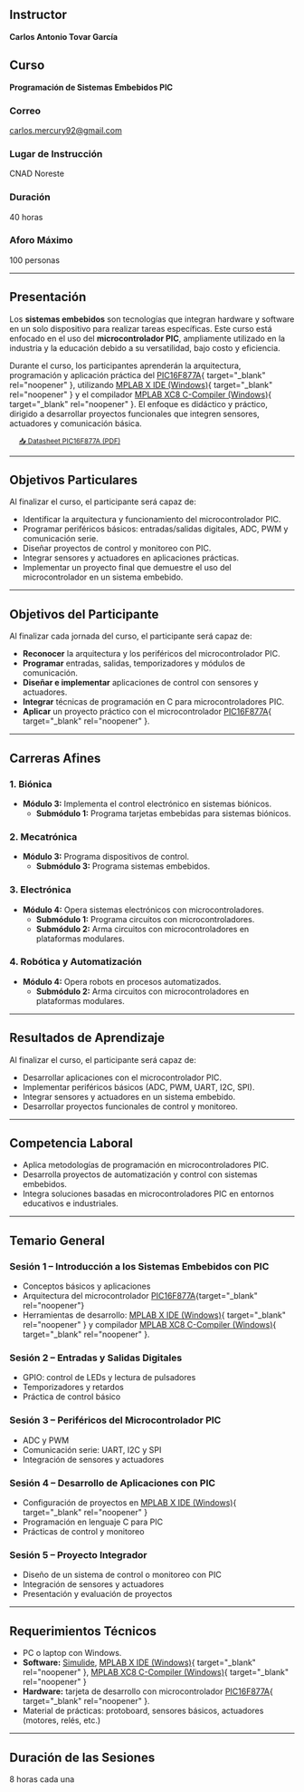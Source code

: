 ## Instructor  
**Carlos Antonio Tovar García**  

## Curso
**Programación de Sistemas Embebidos PIC**

### Correo  
[carlos.mercury92@gmail.com](mailto:carlos.mercury92@gmail.com)  

### Lugar de Instrucción  
CNAD Noreste  

### Duración  
40 horas  

### Aforo Máximo  
100 personas  

---

## Presentación  

Los **sistemas embebidos** son tecnologías que integran hardware y software en un solo dispositivo para realizar tareas específicas. Este curso está enfocado en el uso del **microcontrolador PIC**, ampliamente utilizado en la industria y la educación debido a su versatilidad, bajo costo y eficiencia.  

Durante el curso, los participantes aprenderán la arquitectura, programación y aplicación práctica del [PIC16F877A](https://www.microchip.com/en-us/product/PIC16F877A){ target="_blank" rel="noopener" }, utilizando [MPLAB X IDE (Windows)](https://www.microchip.com/en-us/tools-resources/develop/mplab-x-ide#tabs){ target="_blank" rel="noopener" } y el compilador [MPLAB XC8 C-Compiler (Windows)](https://www.microchip.com/en-us/tools-resources/develop/mplab-xc-compilers/xc8){ target="_blank" rel="noopener" }. El enfoque es didáctico y práctico, dirigido a desarrollar proyectos funcionales que integren sensores, actuadores y comunicación básica.  

<a href="assets\PIC16F877A.pdf" download="PIC16F877A.pdf" class="md-button md-button--primary" style="font-size:0.75rem; padding:.8em 1.4em;">
 📥 Datasheet PIC16F877A (PDF)
</a>

---

## Objetivos Particulares  

Al finalizar el curso, el participante será capaz de:  

- Identificar la arquitectura y funcionamiento del microcontrolador PIC.  
- Programar periféricos básicos: entradas/salidas digitales, ADC, PWM y comunicación serie.  
- Diseñar proyectos de control y monitoreo con PIC.  
- Integrar sensores y actuadores en aplicaciones prácticas.  
- Implementar un proyecto final que demuestre el uso del microcontrolador en un sistema embebido.  

---

## Objetivos del Participante  

Al finalizar cada jornada del curso, el participante será capaz de:  

- **Reconocer** la arquitectura y los periféricos del microcontrolador PIC.  
- **Programar** entradas, salidas, temporizadores y módulos de comunicación.  
- **Diseñar e implementar** aplicaciones de control con sensores y actuadores.  
- **Integrar** técnicas de programación en C para microcontroladores PIC.  
- **Aplicar** un proyecto práctico con el microcontrolador [PIC16F877A](https://www.microchip.com/en-us/product/PIC16F877A){ target="_blank" rel="noopener" }.  

---

## Carreras Afines 

### 1. Biónica  
- **Módulo 3:** Implementa el control electrónico en sistemas biónicos.  
    - **Submódulo 1:** Programa tarjetas embebidas para sistemas biónicos.  

### 2. Mecatrónica  
- **Módulo 3:** Programa dispositivos de control.  
    - **Submódulo 3:** Programa sistemas embebidos.  

### 3. Electrónica  
- **Módulo 4:** Opera sistemas electrónicos con microcontroladores.  
    - **Submódulo 1:** Programa circuitos con microcontroladores.  
    - **Submódulo 2:** Arma circuitos con microcontroladores en plataformas modulares.  
 
### 4. Robótica y Automatización  
- **Módulo 4:** Opera robots en procesos automatizados.  
    - **Submódulo 2:** Arma circuitos con microcontroladores en plataformas modulares.  

---

## Resultados de Aprendizaje  

Al finalizar el curso, el participante será capaz de:  

- Desarrollar aplicaciones con el microcontrolador PIC.  
- Implementar periféricos básicos (ADC, PWM, UART, I2C, SPI).  
- Integrar sensores y actuadores en un sistema embebido.  
- Desarrollar proyectos funcionales de control y monitoreo.  

---

## Competencia Laboral  

- Aplica metodologías de programación en microcontroladores PIC.  
- Desarrolla proyectos de automatización y control con sistemas embebidos.  
- Integra soluciones basadas en microcontroladores PIC en entornos educativos e industriales.  

---

## Temario General  

### Sesión 1 – Introducción a los Sistemas Embebidos con PIC  
- Conceptos básicos y aplicaciones  
- Arquitectura del microcontrolador [PIC16F877A](https://www.microchip.com/en-us/product/PIC16F877A){target="_blank" rel="noopener"}  
- Herramientas de desarrollo: [MPLAB X IDE (Windows)](https://www.microchip.com/en-us/tools-resources/develop/mplab-x-ide#tabs){ target="_blank" rel="noopener" } y compilador  [MPLAB XC8 C-Compiler (Windows)](https://www.microchip.com/en-us/tools-resources/develop/mplab-xc-compilers/xc8){ target="_blank" rel="noopener" }.

### Sesión 2 – Entradas y Salidas Digitales  
- GPIO: control de LEDs y lectura de pulsadores  
- Temporizadores y retardos  
- Práctica de control básico  

### Sesión 3 – Periféricos del Microcontrolador PIC  
- ADC y PWM  
- Comunicación serie: UART, I2C y SPI  
- Integración de sensores y actuadores  

### Sesión 4 – Desarrollo de Aplicaciones con PIC  
- Configuración de proyectos en [MPLAB X IDE (Windows)](https://www.microchip.com/en-us/tools-resources/develop/mplab-x-ide#tabs){ target="_blank" rel="noopener" }  
- Programación en lenguaje C para PIC  
- Prácticas de control y monitoreo  

### Sesión 5 – Proyecto Integrador  
- Diseño de un sistema de control o monitoreo con PIC  
- Integración de sensores y actuadores  
- Presentación y evaluación de proyectos  

---

## Requerimientos Técnicos  

- PC o laptop con Windows. 
- **Software:** [Simulide](https://simulide.com/p/download110/), [MPLAB X IDE (Windows)](https://www.microchip.com/en-us/tools-resources/develop/mplab-x-ide#tabs){ target="_blank" rel="noopener" }, [MPLAB XC8 C-Compiler (Windows)](https://www.microchip.com/en-us/tools-resources/develop/mplab-xc-compilers/xc8){ target="_blank" rel="noopener" }  
- **Hardware:** tarjeta de desarrollo con microcontrolador [PIC16F877A](https://www.microchip.com/en-us/product/PIC16F877A){ target="_blank" rel="noopener" }.  
- Material de prácticas: protoboard, sensores básicos, actuadores (motores, relés, etc.)  

---

## Duración de las Sesiones  
8 horas cada una  

